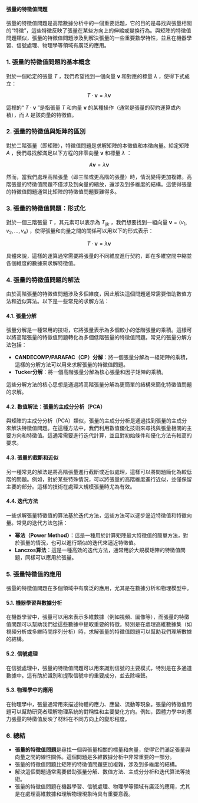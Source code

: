 #### 張量的特徵值問題

張量的特徵值問題是高階數據分析中的一個重要話題，它的目的是尋找與張量相關的“特徵”，這些特徵反映了張量在某些方向上的伸縮或變換行為。與矩陣的特徵值問題類似，張量的特徵值問題涉及到解決張量的一些重要數學特性，並且在機器學習、信號處理、物理學等領域有廣泛的應用。

### 1. **張量的特徵值問題的基本概念**

對於一個給定的張量  $T$ ，我們希望找到一個向量  $\mathbf{v}$  和對應的標量  $\lambda$ ，使得下式成立：

```math
T \cdot \mathbf{v} = \lambda \mathbf{v}

```
這裡的“ $T \cdot \mathbf{v}$ ”是指張量  $T$  和向量  $\mathbf{v}$  的某種操作（通常是張量的契約運算或內積），而  $\lambda$  是該向量的特徵值。

### 2. **張量的特徵值與矩陣的區別**

對於二階張量（即矩陣），特徵值問題是求解矩陣的本徵值和本徵向量。給定矩陣  $A$ ，我們尋找解滿足以下方程的非零向量  $\mathbf{v}$  和標量  $\lambda$ ：

```math
A \mathbf{v} = \lambda \mathbf{v}

```
然而，當我們處理高階張量（即三階或更高階的張量）時，情況變得更加複雜。高階張量的特徵值問題不僅涉及到向量的縮放，還涉及到多維度的結構。這使得張量的特徵值問題通常比矩陣的特徵值問題要難得多。

### 3. **張量的特徵值問題：形式化**

對於一個三階張量  $T$ ，其元素可以表示為  $T_{ijk}$ ，我們想要找到一組向量  $\mathbf{v} = (v_1, v_2, \dots, v_n)$ ，使得張量和向量之間的關係可以用以下的形式表示：

```math
T \cdot \mathbf{v} = \lambda \mathbf{v}

```
具體來說，這樣的運算通常需要將張量的不同維度進行契約，即在多維空間中縮並各個維度的數據來求解特徵值。

### 4. **張量的特徵值問題的解法**

由於高階張量的特徵值問題涉及多個維度，因此解決這個問題通常需要借助數值方法和近似算法。以下是一些常見的求解方法：

#### 4.1. **張量分解**

張量分解是一種常用的技術，它將張量表示為多個較小的低階張量的乘積。這樣可以將高階張量的特徵值問題轉化為多個低階張量的特徵值問題。常見的張量分解方法包括：
- **CANDECOMP/PARAFAC（CP）分解**：將一個張量分解為一組矩陣的乘積，這樣的分解方法可以用來求解張量的特徵值問題。
- **Tucker分解**：將一個高階張量分解為核心張量和因子矩陣的乘積。

這些分解方法的核心思想是通過將高階張量分解為更簡單的結構來簡化特徵值問題的求解。

#### 4.2. **數值解法：張量的主成分分析（PCA）**

與矩陣的主成分分析（PCA）類似，張量的主成分分析是通過找到張量的主成分來解決特徵值問題。在這種方法中，我們利用數值優化技術來尋找與張量相關的主要方向和特徵值。這通常需要進行迭代計算，並且對初始條件和優化方法有較高的要求。

#### 4.3. **張量的截斷和近似**

另一種常見的解法是將高階張量進行截斷或近似處理，這樣可以將問題簡化為較低階的問題。例如，對於某些特殊情況，可以將張量的高階維度進行近似，並僅保留主要的部分。這樣的技術在處理大規模張量時尤為有效。

#### 4.4. **迭代方法**

一些求解張量特徵值的算法基於迭代方法，這些方法可以逐步逼近特徵值和特徵向量。常見的迭代方法包括：
- **幂法（Power Method）**：這是一種用於計算矩陣最大特徵值的簡單方法，對於張量的情況，也可以進行類似的迭代來逼近特徵值。
- **Lanczos算法**：這是一種高效的迭代方法，通常用於大規模矩陣的特徵值問題，同樣可以應用於張量。

### 5. **張量特徵值的應用**

張量的特徵值問題在多個領域中有廣泛的應用，尤其是在數據分析和物理模型中。

#### 5.1. **機器學習與數據分析**

在機器學習中，張量可以用來表示多維數據（例如視頻、圖像等），而張量的特徵值問題可以幫助我們從這些數據中提取重要的特徵。特別是在處理高維數據集（如視頻分析或多維時間序列分析）時，求解張量的特徵值問題可以幫助我們理解數據的結構。

#### 5.2. **信號處理**

在信號處理中，張量的特徵值問題可以用來識別信號的主要模式，特別是在多通道數據中。這有助於識別和提取信號中的重要成分，並去除噪聲。

#### 5.3. **物理學中的應用**

在物理學中，張量通常用來描述物體的應力、應變、流動等現象。張量的特徵值問題可以幫助研究者理解物理系統的對稱性和主要變化方向。例如，固體力學中的應力張量的特徵值反映了材料在不同方向上的變形程度。

### 6. **總結**

- **張量的特徵值問題**是尋找一個與張量相關的標量和向量，使得它們滿足張量與向量之間的線性關係。這個問題是多維數據分析中非常重要的一部分。
- 張量的特徵值問題比矩陣的特徵值問題更加複雜，涉及到多維度的結構。
- 解決這個問題通常需要借助張量分解、數值方法、主成分分析和迭代算法等技術。
- 張量的特徵值問題在機器學習、信號處理、物理學等領域有廣泛的應用，尤其是在處理高維數據和理解物理現象時具有重要意義。
